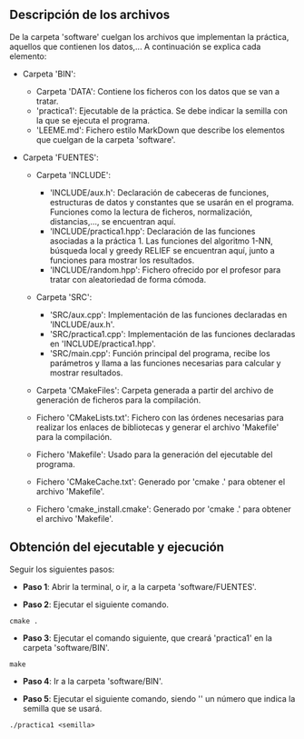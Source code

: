 ## Descripción de los archivos

De la carpeta 'software' cuelgan los archivos que implementan la práctica, aquellos que contienen los datos,... A continuación se explica cada elemento:

- Carpeta 'BIN':
    - Carpeta 'DATA': Contiene los ficheros con los datos que se van a tratar.
    - 'practica1': Ejecutable de la práctica. Se debe indicar la semilla con la que se ejecuta el programa.
    - 'LEEME.md': Fichero estilo MarkDown que describe los elementos que cuelgan de la carpeta 'software'.

- Carpeta 'FUENTES':
    - Carpeta 'INCLUDE':
        - 'INCLUDE/aux.h': Declaración de cabeceras de funciones, estructuras de datos y constantes que se usarán en el programa. Funciones como la lectura de ficheros, normalización, distancias,..., se encuentran aquí.
        - 'INCLUDE/practica1.hpp': Declaración de las funciones asociadas a la práctica 1. Las funciones del algoritmo 1-NN, búsqueda local y greedy RELIEF se encuentran aquí, junto a funciones para mostrar los resultados.
        - 'INCLUDE/random.hpp': Fichero ofrecido por el profesor para tratar con aleatoriedad de forma cómoda.

    - Carpeta 'SRC': 
        - 'SRC/aux.cpp': Implementación de las funciones declaradas en 'INCLUDE/aux.h'.
        - 'SRC/practica1.cpp': Implementación de las funciones declaradas en 'INCLUDE/practica1.hpp'.
        - 'SRC/main.cpp': Función principal del programa, recibe los parámetros y llama a las funciones necesarias para calcular y mostrar resultados.

    - Carpeta 'CMakeFiles': Carpeta generada a partir del archivo de generación de ficheros para la compilación.
    - Fichero 'CMakeLists.txt': Fichero con las órdenes necesarias para realizar los enlaces de bibliotecas y generar el archivo 'Makefile' para la compilación.
    - Fichero 'Makefile': Usado para la generación del ejecutable del programa.
    - Fichero 'CMakeCache.txt': Generado por 'cmake .' para obtener el archivo 'Makefile'.
    - Fichero 'cmake_install.cmake': Generado por 'cmake .' para obtener el archivo 'Makefile'.



## Obtención del ejecutable y ejecución

Seguir los siguientes pasos:

- **Paso 1**: Abrir la terminal, o ir, a la carpeta 'software/FUENTES'.

- **Paso 2**: Ejecutar el siguiente comando.
```
cmake .
```

- **Paso 3**: Ejecutar el comando siguiente, que creará 'practica1' en la carpeta 'software/BIN'.
```
make
```

- **Paso 4**: Ir a la carpeta 'software/BIN'.

- **Paso 5**: Ejecutar el siguiente comando, siendo '<semilla>' un número que indica la semilla que se usará.
```
./practica1 <semilla>
```
